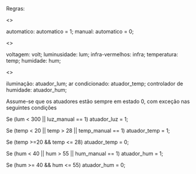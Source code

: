 Regras:

<<Modos>>

automatico: automatico = 1;
manual: automatico = 0;

<<Sensores>>

voltagem: volt;
luminusidade: lum;
infra-vermelhos: infra;
temperatura: temp;
humidade: hum;

<<Atuadores>>

iluminação: atuador_lum;
ar condicionado: atuador_temp;
controlador de humidade: atuador_hum;

Assume-se que os atuadores estão sempre em estado 0, 
com exceção nas seguintes condições

Se (lum < 300 || luz_manual == 1)
	atuador_luz = 1;

Se (temp < 20 || temp > 28 || temp_manual == 1)
	atuador_temp = 1;

Se (temp >=20 && temp <= 28)
	atuador_temp = 0;

Se (hum < 40 || hum > 55 || hum_manual == 1)
	atuador_hum = 1;

Se (hum >= 40 && hum <= 55)
	atuador_hum = 0;
